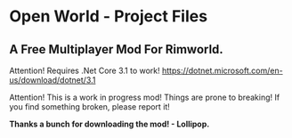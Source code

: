# Open World - Project Files
## A Free Multiplayer Mod For Rimworld.

Attention! Requires .Net Core 3.1 to work! https://dotnet.microsoft.com/en-us/download/dotnet/3.1

Attention! This is a work in progress mod! Things are prone to breaking! If you find something broken, please report it!

**Thanks a bunch for downloading the mod! - Lollipop.**
